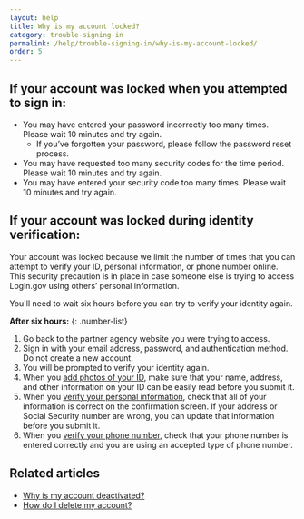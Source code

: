 ```yaml
---
layout: help
title: Why is my account locked?
category: trouble-signing-in
permalink: /help/trouble-signing-in/why-is-my-account-locked/
order: 5
---
```


## If your account was locked when you attempted to sign in:

* You may have entered your password incorrectly too many times. Please wait 10 minutes and try again.
  * If you’ve forgotten your password, please follow the password reset process.
* You may have requested too many security codes for the time period. Please wait 10 minutes and try again.
* You may have entered your security code too many times. Please wait 10 minutes and try again.

## If your account was locked during identity verification:

Your account was locked because we limit the number of times that you can attempt to verify your ID, personal information, or phone number online. This security precaution is in place in case someone else is trying to access Login.gov using others’ personal information.

You'll need to wait six hours before you can try to verify your identity again.

**After six hours:**
{: .number-list}

1. Go back to the partner agency website you were trying to access.
1. Sign in with your email address, password, and authentication method. Do not create a new account.
1. You will be prompted to verify your identity again.
1. When you [add photos of your ID](#), make sure that your name, address, and other information on your ID can be easily read before you submit it.
1. When you [verify your personal information](#), check that all of your information is correct on the confirmation screen. If your address or Social Security number are wrong, you can update that information before you submit it.
1. When you [verify your phone number](#), check that your phone number is entered correctly and you are using an accepted type of phone number.

## Related articles

* [Why is my account deactivated?](#)
* [How do I delete my account?](#)
